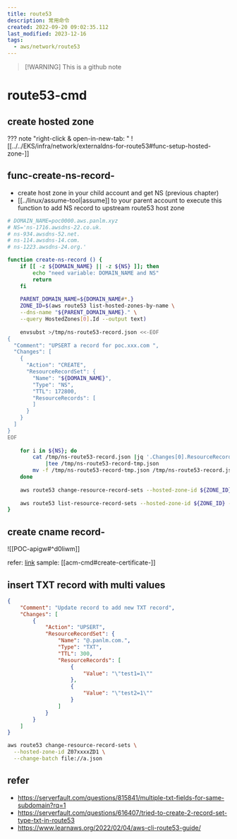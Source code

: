 ```yaml
---
title: route53
description: 常用命令
created: 2022-09-20 09:02:35.112
last_modified: 2023-12-16
tags:
  - aws/network/route53
---
```

> [!WARNING] This is a github note

# route53-cmd
## create hosted zone
??? note "right-click & open-in-new-tab: "
    ![[../../EKS/infra/network/externaldns-for-route53#func-setup-hosted-zone-]]

## func-create-ns-record-
- create host zone in your child account and get NS (previous chapter)
- [[../linux/assume-tool|assume]] to your parent account to execute this function to add NS record to upstream route53 host zone
```sh title="create-ns-record"
# DOMAIN_NAME=poc0000.aws.panlm.xyz
# NS='ns-1716.awsdns-22.co.uk.
# ns-934.awsdns-52.net.
# ns-114.awsdns-14.com.
# ns-1223.awsdns-24.org.'

function create-ns-record () {
    if [[ -z ${DOMAIN_NAME} || -z ${NS} ]]; then
        echo "need variable: DOMAIN_NAME and NS"
        return
    fi
    
    PARENT_DOMAIN_NAME=${DOMAIN_NAME#*.}
    ZONE_ID=$(aws route53 list-hosted-zones-by-name \
    --dns-name "${PARENT_DOMAIN_NAME}." \
    --query HostedZones[0].Id --output text)
    
    envsubst >/tmp/ns-route53-record.json <<-EOF
{
  "Comment": "UPSERT a record for poc.xxx.com ",
  "Changes": [
    {
      "Action": "CREATE",
      "ResourceRecordSet": {
        "Name": "${DOMAIN_NAME}",
        "Type": "NS",
        "TTL": 172800,
        "ResourceRecords": [
        ]
      }
    }
  ]
}
EOF
    
    for i in ${NS}; do
        cat /tmp/ns-route53-record.json |jq '.Changes[0].ResourceRecordSet.ResourceRecords += [{"Value": "'"${i}"'"}]' \
            |tee /tmp/ns-route53-record-tmp.json
        mv -f /tmp/ns-route53-record-tmp.json /tmp/ns-route53-record.json
    done
    
    aws route53 change-resource-record-sets --hosted-zone-id ${ZONE_ID} --change-batch file:///tmp/ns-route53-record.json
    
    aws route53 list-resource-record-sets --hosted-zone-id ${ZONE_ID} --query "ResourceRecordSets[?Name == '${DOMAIN_NAME}.']"
}
```

## create cname record-

![[POC-apigw#^d0liwm]]

refer: [link](https://repost.aws/knowledge-center/simple-resource-record-route53-cli) 
sample: [[acm-cmd#create-certificate-]]

## insert TXT record with multi values

```json
{
    "Comment": "Update record to add new TXT record",
    "Changes": [
        {
            "Action": "UPSERT",
            "ResourceRecordSet": {
                "Name": "@.panlm.com.",
                "Type": "TXT",
                "TTL": 300,
                "ResourceRecords": [
                    {
                        "Value": "\"test1=1\""
                    },
                    {
                        "Value": "\"test2=1\""
                    }
                ]
            }
        }
    ]
}
```

```sh
aws route53 change-resource-record-sets \
  --hosted-zone-id Z07xxxxZD1 \
  --change-batch file://a.json

```

## refer

- https://serverfault.com/questions/815841/multiple-txt-fields-for-same-subdomain?rq=1
- https://serverfault.com/questions/616407/tried-to-create-2-record-set-type-txt-in-route53
- https://www.learnaws.org/2022/02/04/aws-cli-route53-guide/



